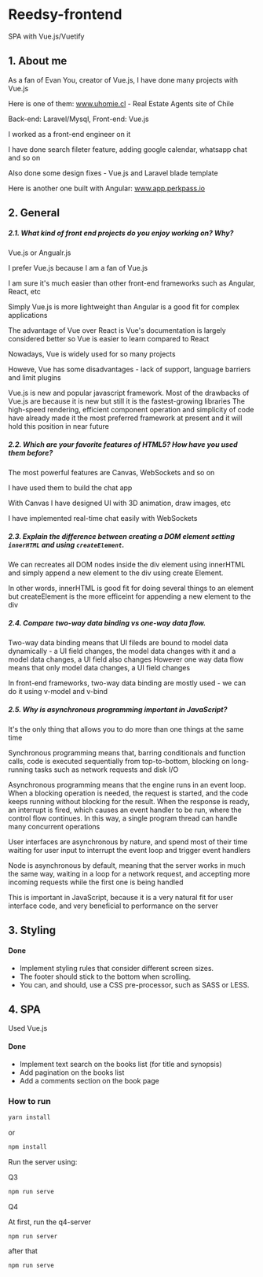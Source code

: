 # Reedsy-frontend
SPA with Vue.js/Vuetify

## 1. About me

As a fan of Evan You, creator of Vue.js, I have done many projects with Vue.js

Here is one of them: www.uhomie.cl - Real Estate Agents site of Chile

Back-end: Laravel/Mysql, Front-end: Vue.js

I worked as a front-end engineer on it

I have done search fileter feature, adding google calendar, whatsapp chat and so on

Also done some design fixes - Vue.js and Laravel blade template

Here is another one built with Angular: www.app.perkpass.io


## 2. General

##### 2.1. What kind of front end projects do you enjoy working on? Why?
Vue.js or Angualr.js

I prefer Vue.js because I am a fan of Vue.js

I am sure it's much easier than other front-end frameworks such as Angular, React, etc

Simply Vue.js is more lightweight than Angular is a good fit for complex applications

The advantage of Vue over React is Vue's documentation is largely considered better so Vue is easier to learn compared to React

Nowadays, Vue is widely used for so many projects

Howeve, Vue has some disadvantages - lack of support, language barriers and limit plugins

Vue.js is new and popular javascript framework. Most of the drawbacks of Vue.js are because it is new but still it is the fastest-growing libraries The high-speed rendering, efficient component operation and simplicity of code have already made it the most preferred framework at present and it will hold this position in near future

##### 2.2. Which are your favorite features of HTML5? How have you used them before?
The most powerful features are Canvas, WebSockets and so on

I have used them to build the chat app

With Canvas I have designed UI with 3D animation, draw images, etc

I have implemented real-time chat easily with WebSockets

##### 2.3. Explain the difference between creating a DOM element setting `innerHTML` and using `createElement`.
We can recreates all DOM nodes inside the div element using innerHTML and simply append a new element to the div using create Element.

In other words, innerHTML is good fit for doing several things to an element but createElement is the more efficeint for appending a new element to the div

##### 2.4. Compare two-way data binding vs one-way data flow.
Two-way data binding means that UI fileds are bound to model data dynamically - a UI field changes, the model data changes with it and a model data changes, a UI field also changes However one way data flow means that only model data changes, a UI field changes

In front-end frameworks, two-way data binding are mostly used - we can do it using v-model and v-bind 

##### 2.5. Why is asynchronous programming important in JavaScript?
It's the only thing that allows you to do more than one things at the same time

Synchronous programming means that, barring conditionals and function calls, code is executed sequentially from top-to-bottom, blocking on long-running tasks such as network requests and disk I/O

Asynchronous programming means that the engine runs in an event loop. When a blocking operation is needed, the request is started, and the code keeps running without blocking for the result. When the response is ready, an interrupt is fired, which causes an event handler to be run, where the control flow continues. In this way, a single program thread can handle many concurrent operations

User interfaces are asynchronous by nature, and spend most of their time waiting for user input to interrupt the event loop and trigger event handlers

Node is asynchronous by default, meaning that the server works in much the same way, waiting in a loop for a network request, and accepting more incoming requests while the first one is being handled

This is important in JavaScript, because it is a very natural fit for user interface code, and very beneficial to performance on the server


## 3. Styling

#### Done
- Implement styling rules that consider different screen sizes.
- The footer should stick to the bottom when scrolling.
- You can, and should, use a CSS pre-processor, such as SASS or LESS.


## 4. SPA

Used Vue.js


#### Done
- Implement text search on the books list (for title and synopsis)
- Add pagination on the books list
- Add a comments section on the book page


### How to run


```bash
yarn install
```

or

```bash
npm install
```

Run the server using:

Q3

```bash
npm run serve
```

Q4

At first, run the q4-server

```bash
npm run server
```
after that

```bash
npm run serve
```
